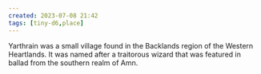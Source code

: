 ```yaml
---
created: 2023-07-08 21:42
tags: [tiny-d6,place]
---
```

Yarthrain was a small village found in the Backlands region of the Western Heartlands. It was named after a traitorous wizard that was featured in ballad from the southern realm of Amn.